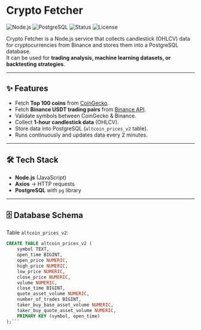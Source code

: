 # Crypto Fetcher

![Node.js](https://img.shields.io/badge/Node.js-18.x-green)
![PostgreSQL](https://img.shields.io/badge/PostgreSQL-15-blue)
![Status](https://img.shields.io/badge/status-active-success)
![License](https://img.shields.io/badge/license-MIT-lightgrey)

Crypto Fetcher is a Node.js service that collects candlestick (OHLCV) data for cryptocurrencies from Binance and stores them into a PostgreSQL database.  
It can be used for **trading analysis, machine learning datasets, or backtesting strategies**.

---

## ✨ Features
- Fetch **Top 100 coins** from [CoinGecko](https://www.coingecko.com).
- Fetch **Binance USDT trading pairs** from [Binance API](https://binance-docs.github.io/apidocs/spot/en/).
- Validate symbols between CoinGecko & Binance.
- Collect **1-hour candlestick data** (OHLCV).
- Store data into PostgreSQL (`altcoin_prices_v2` table).
- Runs continuously and updates data every 2 minutes.

---

## 🛠 Tech Stack
- **Node.js** (JavaScript)
- **Axios** → HTTP requests
- **PostgreSQL** with `pg` library

---

## 🗄 Database Schema

Table `altcoin_prices_v2`:

```sql
CREATE TABLE altcoin_prices_v2 (
    symbol TEXT,
    open_time BIGINT,
    open_price NUMERIC,
    high_price NUMERIC,
    low_price NUMERIC,
    close_price NUMERIC,
    volume NUMERIC,
    close_time BIGINT,
    quote_asset_volume NUMERIC,
    number_of_trades BIGINT,
    taker_buy_base_asset_volume NUMERIC,
    taker_buy_quote_asset_volume NUMERIC,
    PRIMARY KEY (symbol, open_time)
);```

